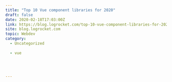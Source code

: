 ```yaml
---
title: "Top 10 Vue component libraries for 2020"
draft: false
date: 2020-02-18T17:03:00Z
link: https://blog.logrocket.com/top-10-vue-component-libraries-for-2020/?utm_medium=RSS&utm_source=hune
site: blog.logrocket.com
topic: Webdev
category:
  - Uncategorized
  
  - vue
  
   
  

---
```

